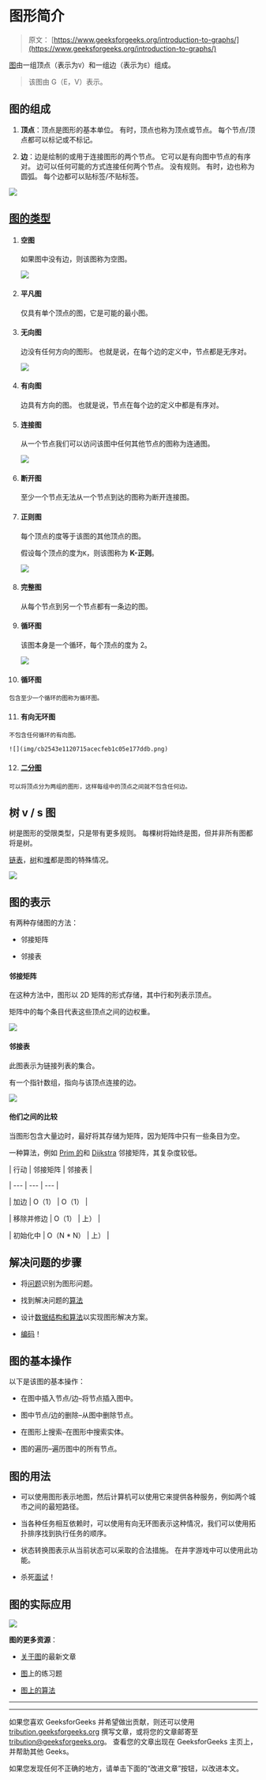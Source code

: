 # 图形简介

> 原文： [https://www.geeksforgeeks.org/introduction-to-graphs/](https://www.geeksforgeeks.org/introduction-to-graphs/)

[图](https://www.geeksforgeeks.org/graph-data-structure-and-algorithms/)由一组顶点（表示为`V`）和一组边（表示为`E`）组成。

> 该图由 G（E，V）表示。

## 图的组成

1.  **顶点**：顶点是图形的基本单位。 有时，顶点也称为顶点或节点。 每个节点/顶点都可以标记或不标记。

2.  **边**：边是绘制的或用于连接图形的两个节点。 它可以是有向图中节点的有序对。 边可以任何可能的方式连接任何两个节点。 没有规则。 有时，边也称为圆弧。 每个边都可以贴标签/不贴标签。

![](img/464bd0b5c3c104b6f118d44aa6c2000d.png)

## [图的类型](https://www.geeksforgeeks.org/graph-types-and-applications/)

1.  #### 空图

    如果图中没有边，则该图称为空图。

    ![](img/15367142031c4b95b29f669fcc72f9bc.png)

2.  #### 平凡图

    仅具有单个顶点的图，它是可能的最小图。

3.  #### 无向图

    边没有任何方向的图形。 也就是说，在每个边的定义中，节点都是无序对。

    ![](img/15ece0fc62756b8613813fc180c231ec.png)

4.  #### 有向图

    边具有方向的图。 也就是说，节点在每个边的定义中都是有序对。

5.  #### 连接图

    从一个节点我们可以访问该图中任何其他节点的图称为连通图。

    ![](img/7dcda0af277e13b1318c688e5f11abd1.png)

6.  #### 断开图

    至少一个节点无法从一个节点到达的图称为断开连接图。

7.  #### 正则图

    每个顶点的度等于该图的其他顶点的图。

    假设每个顶点的度为`K`，则该图称为 **K-正则**。

    ![](img/49252014abdd0bbd6827c617fe6ad554.png)

8.  #### 完整图

    从每个节点到另一个节点都有一条边的图。

9.  #### 循环图

    该图本身是一个循环，每个顶点的度为 2。

    ![](img/51202b8b31ced7240949832b679f8a50.png)

10.  #### 循环图

    包含至少一个循环的图称为循环图。

11.  #### 有向无环图

    不包含任何循环的有向图。

    ![](img/cb2543e1120715acecfeb1c05e177ddb.png)

12.  #### [二分图](http://www.geeksforgeeks.org/bipartite-graph/)

    可以将顶点分为两组的图形，这样每组中的顶点之间就不包含任何边。

## 树 v / s 图

树是图形的受限类型，只是带有更多规则。 每棵树将始终是图，但并非所有图都将是树。

[链表](https://www.geeksforgeeks.org/data-structures/linked-list/)，[树](https://www.geeksforgeeks.org/binary-tree-data-structure/)和[堆](https://www.geeksforgeeks.org/heap-data-structure/)都是图的特殊情况。

![](img/0ef52dfd5ddc5fbdd5e94d7c9c07771c.png)

## 图的表示

有两种存储图的方法：

*   邻接矩阵

*   邻接表

#### 邻接矩阵

在这种方法中，图形以 2D 矩阵的形式存储，其中行和列表示顶点。

矩阵中的每个条目代表这些顶点之间的边权重。

![](img/187d8e87d5819648e44c15c79b653201.png)

#### 邻接表

此图表示为链接列表的集合。

有一个指针数组，指向与该顶点连接的边。

![](img/9c2129c1434fe2f337269132cbc77328.png)

#### 他们之间的比较

当图形包含大量边时，最好将其存储为矩阵，因为矩阵中只有一些条目为空。

一种算法，例如 [Prim 的](https://www.geeksforgeeks.org/prims-minimum-spanning-tree-mst-greedy-algo-5/)和 [Dijkstra](https://www.geeksforgeeks.org/dijkstras-shortest-path-algorithm-greedy-algo-7/) 邻接矩阵，其复杂度较低。

| 行动 | 邻接矩阵 | 邻接表 |

| --- | --- | --- |

| 加边 | O（1） | O（1） |

| 移除并修边 | O（1） | 上） |

| 初始化中 | O（N * N） | 上） |

## 解决问题的步骤

*   将[问题](https://practice.geeksforgeeks.org/explore/?category%5B%5D=Graph&page=1)识别为图形问题。

*   找到解决问题的[算法](https://www.geeksforgeeks.org/graph-data-structure-and-algorithms/)

*   设计[数据结构和算法](https://www.geeksforgeeks.org/data-structures/)以实现图形解决方案。

*   [编码](https://ide.geeksforgeeks.org/)！

## 图的基本操作

以下是该图的基本操作：

*   在图中插入节点/边–将节点插入图中。

*   图中节点/边的删除–从图中删除节点。

*   在图形上搜索–在图形中搜索实体。

*   图的遍历–遍历图中的所有节点。

## 图的用法

*   可以使用图形表示地图，然后计算机可以使用它来提供各种服务，例如两个城市之间的最短路径。

*   当各种任务相互依赖时，可以使用有向无环图表示这种情况，我们可以使用拓扑排序找到执行任务的顺序。

*   状态转换图表示从当前状态可以采取的合法措施。 在井字游戏中可以使用此功能。

*   杀死[面试](https://www.geeksforgeeks.org/category/interview-experiences/)！

## 图的实际应用

![](img/9438adb914948bf0b9b42c92c1719dae.png)

**图的更多资源**：

*   [关于图](https://www.geeksforgeeks.org/graph-data-structure-and-algorithms/)的最新文章

*   [图](https://practice.geeksforgeeks.org/explore/?category%5B%5D=Graph&page=1)上的练习题

*   [图上的算法](https://www.geeksforgeeks.org/graph-data-structure-and-algorithms/)



* * *

* * *

如果您喜欢 GeeksforGeeks 并希望做出贡献，则还可以使用 [tribution.geeksforgeeks.org](https://contribute.geeksforgeeks.org/) 撰写文章，或将您的文章邮寄至 tribution@geeksforgeeks.org。 查看您的文章出现在 GeeksforGeeks 主页上，并帮助其他 Geeks。

如果您发现任何不正确的地方，请单击下面的“改进文章”按钮，以改进本文。